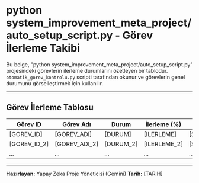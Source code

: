 # python system_improvement_meta_project/auto_setup_script.py - Görev İlerleme Takibi

Bu belge, "python system_improvement_meta_project/auto_setup_script.py" projesindeki görevlerin ilerleme durumlarını özetleyen bir tablodur. `otomatik_gorev_kontrolu.py` scripti tarafından okunur ve görevlerin genel durumunu görselleştirmek için kullanılır.

---

## Görev İlerleme Tablosu

| Görev ID | Görev Adı | Durum | İlerleme (%) | Son Güncelleme |
|---|---|---|---|---|
| [GOREV_ID] | [GOREV_ADI] | [DURUM] | [ILERLEME] | [SON_GUNCELLEME] |
| [GOREV_ID_2] | [GOREV_ADI_2] | [DURUM_2] | [ILERLEME_2] | [SON_GUNCELLEME_2] |
| ... | ... | ... | ... | ... |

---

**Hazırlayan:** Yapay Zeka Proje Yöneticisi (Gemini)
**Tarih:** [TARIH] 